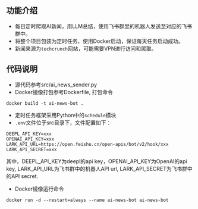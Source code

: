 ## 功能介绍

- 每日定时爬取AI新闻，用LLM总结，使用飞书群里的机器人发送至对应的飞书群中。
- 将整个项目包装为定时任务，使用Docker启动，保证每天任务启动成功。
- 新闻来源为`techcrunch`网站，可能需要VPN进行访问和爬取。

## 代码说明

- 源代码参考src/ai_news_sender.py
- Docker镜像打包参考Dockerfile, 打包命令

```shell
docker build -t ai-news-bot .
```

- 定时任务框架采用Python中的`schedule`模块
- `.env`文件位于src目录下，文件配置如下：

```
DEEPL_API_KEY=xxx
OPENAI_API_KEY=xxx
LARK_API_URL=https://open.feishu.cn/open-apis/bot/v2/hook/xxx
LARK_API_SECRET=xxx
```

其中，DEEPL_API_KEY为deepl的api key，OPENAI_API_KEY为OpenAI的api key, LARK_API_URL为飞书群中的机器人API url, LARK_API_SECRET为飞书群中的API secret.

- Docker镜像运行命令

```shell
docker run -d --restart=always --name ai-news-bot ai-news-bot
```